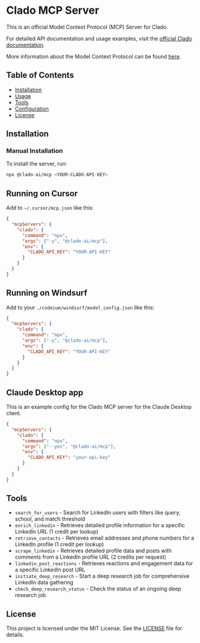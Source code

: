 # Clado MCP Server

This is an official Model Context Protocol (MCP) Server for Clado.

For detailed API documentation and usage examples, visit the [official Clado documentation](https://docs.clado.ai/).

More information about the Model Context Protocol can be found [here](https://modelcontextprotocol.io/introduction).

## Table of Contents

- [Installation](#installation)
- [Usage](#usage)
- [Tools](#tools)
- [Configuration](#configuration)
- [License](#license)

## Installation

### Manual Installation
To install the server, run:

```bash
npx @clado-ai/mcp <YOUR-CLADO-API-KEY>
```

## Running on Cursor
Add to `~/.cursor/mcp.json` like this:
```json
{
  "mcpServers": {
    "clado": {
      "command": "npx",
      "args": ["-y", "@clado-ai/mcp"],
      "env": {
        "CLADO_API_KEY": "YOUR-API-KEY"
      }
    }
  }
}
```

## Running on Windsurf
Add to your `./codeium/windsurf/model_config.json` like this:
```json
{
  "mcpServers": {
    "clado": {
      "command": "npx",
      "args": ["-y", "@clado-ai/mcp"],
      "env": {
        "CLADO_API_KEY": "YOUR-API-KEY"
      }
    }
  }
}
```

## Claude Desktop app
This is an example config for the Clado MCP server for the Claude Desktop client.

```json
{
  "mcpServers": {
    "clado": {
      "command": "npx",
      "args": ["--yes", "@clado-ai/mcp"],
      "env": {
        "CLADO_API_KEY": "your-api-key"
      }
    }
  }
}
```

## Tools
* `search_for_users` - Search for LinkedIn users with filters like query, school, and match threshold
* `enrich_linkedin` - Retrieves detailed profile information for a specific LinkedIn URL (1 credit per lookup)
* `retrieve_contacts` - Retrieves email addresses and phone numbers for a LinkedIn profile (1 credit per lookup)
* `scrape_linkedin` - Retrieves detailed profile data and posts with comments from a LinkedIn profile URL (2 credits per request)
* `linkedin_post_reactions` - Retrieves reactions and engagement data for a specific LinkedIn post URL
* `initiate_deep_research` - Start a deep research job for comprehensive LinkedIn data gathering
* `check_deep_research_status` - Check the status of an ongoing deep research job


## License

This project is licensed under the MIT License. See the [LICENSE](LICENSE) file for details.
